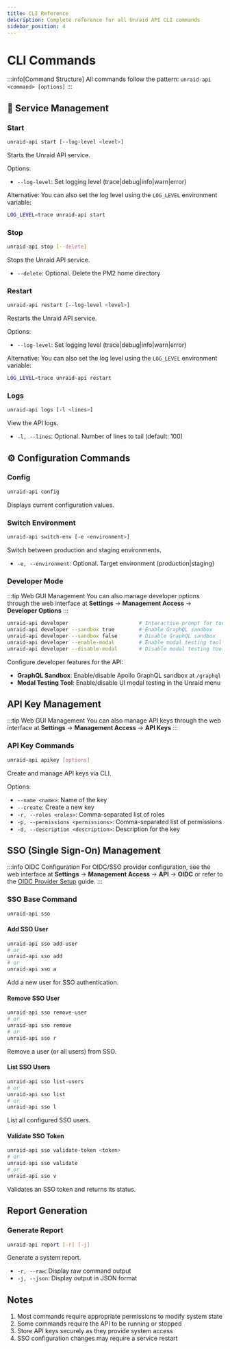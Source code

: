 ```yaml
---
title: CLI Reference
description: Complete reference for all Unraid API CLI commands
sidebar_position: 4
---
```


# CLI Commands

:::info[Command Structure]
All commands follow the pattern: `unraid-api <command> [options]`
:::

## 🚀 Service Management

### Start

```bash
unraid-api start [--log-level <level>]
```

Starts the Unraid API service.

Options:

- `--log-level`: Set logging level (trace|debug|info|warn|error)

Alternative: You can also set the log level using the `LOG_LEVEL` environment variable:

```bash
LOG_LEVEL=trace unraid-api start
```

### Stop

```bash
unraid-api stop [--delete]
```

Stops the Unraid API service.

- `--delete`: Optional. Delete the PM2 home directory

### Restart

```bash
unraid-api restart [--log-level <level>]
```

Restarts the Unraid API service.

Options:

- `--log-level`: Set logging level (trace|debug|info|warn|error)

Alternative: You can also set the log level using the `LOG_LEVEL` environment variable:

```bash
LOG_LEVEL=trace unraid-api restart
```

### Logs

```bash
unraid-api logs [-l <lines>]
```

View the API logs.

- `-l, --lines`: Optional. Number of lines to tail (default: 100)

## ⚙️ Configuration Commands

### Config

```bash
unraid-api config
```

Displays current configuration values.

### Switch Environment

```bash
unraid-api switch-env [-e <environment>]
```

Switch between production and staging environments.

- `-e, --environment`: Optional. Target environment (production|staging)

### Developer Mode

:::tip Web GUI Management
You can also manage developer options through the web interface at **Settings** → **Management Access** → **Developer Options**
:::

```bash
unraid-api developer                       # Interactive prompt for tools
unraid-api developer --sandbox true        # Enable GraphQL sandbox
unraid-api developer --sandbox false       # Disable GraphQL sandbox
unraid-api developer --enable-modal        # Enable modal testing tool
unraid-api developer --disable-modal       # Disable modal testing tool
```

Configure developer features for the API:

- **GraphQL Sandbox**: Enable/disable Apollo GraphQL sandbox at `/graphql`
- **Modal Testing Tool**: Enable/disable UI modal testing in the Unraid menu

## API Key Management

:::tip Web GUI Management
You can also manage API keys through the web interface at **Settings** → **Management Access** → **API Keys**
:::

### API Key Commands

```bash
unraid-api apikey [options]
```

Create and manage API keys via CLI.

Options:

- `--name <name>`: Name of the key
- `--create`: Create a new key
- `-r, --roles <roles>`: Comma-separated list of roles
- `-p, --permissions <permissions>`: Comma-separated list of permissions
- `-d, --description <description>`: Description for the key

## SSO (Single Sign-On) Management

:::info OIDC Configuration
For OIDC/SSO provider configuration, see the web interface at **Settings** → **Management Access** → **API** → **OIDC** or refer to the [OIDC Provider Setup](./oidc-provider-setup.md) guide.
:::

### SSO Base Command

```bash
unraid-api sso
```

#### Add SSO User

```bash
unraid-api sso add-user
# or
unraid-api sso add
# or
unraid-api sso a
```

Add a new user for SSO authentication.

#### Remove SSO User

```bash
unraid-api sso remove-user
# or
unraid-api sso remove
# or
unraid-api sso r
```

Remove a user (or all users) from SSO.

#### List SSO Users

```bash
unraid-api sso list-users
# or
unraid-api sso list
# or
unraid-api sso l
```

List all configured SSO users.

#### Validate SSO Token

```bash
unraid-api sso validate-token <token>
# or
unraid-api sso validate
# or
unraid-api sso v
```

Validates an SSO token and returns its status.

## Report Generation

### Generate Report

```bash
unraid-api report [-r] [-j]
```

Generate a system report.

- `-r, --raw`: Display raw command output
- `-j, --json`: Display output in JSON format

## Notes

1. Most commands require appropriate permissions to modify system state
2. Some commands require the API to be running or stopped
3. Store API keys securely as they provide system access
4. SSO configuration changes may require a service restart
